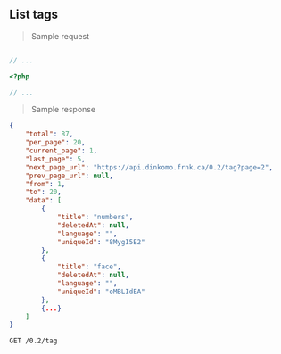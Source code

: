## List tags

> Sample request

```shell

```

```javascript
// ...
```

```php
<?php

// ...
```

> Sample response

```json
{
    "total": 87,
    "per_page": 20,
    "current_page": 1,
    "last_page": 5,
    "next_page_url": "https://api.dinkomo.frnk.ca/0.2/tag?page=2",
    "prev_page_url": null,
    "from": 1,
    "to": 20,
    "data": [
        {
            "title": "numbers",
            "deletedAt": null,
            "language": "",
            "uniqueId": "8MygI5E2"
        },
        {
            "title": "face",
            "deletedAt": null,
            "language": "",
            "uniqueId": "oMBLIdEA"
        },
        {...}
    ]
}
```

`GET /0.2/tag`
